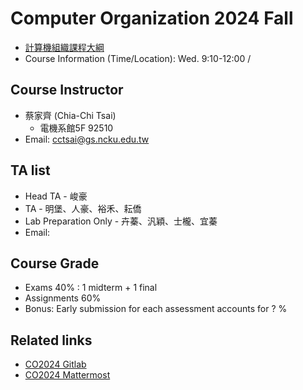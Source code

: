 # Computer Organization 2024 Fall

- [計算機組織課程大綱](https://class-qry.acad.ncku.edu.tw/syllabus/online_display.php?syear=0113&sem=1&co_no=E221700&class_code=2)<br>
- Course Information (Time/Location): Wed. 9:10-12:00 / 

## Course Instructor
- 蔡家齊 (Chia-Chi Tsai)<br>
    - 電機系館5F 92510
- Email: cctsai@gs.ncku.edu.tw

## TA list
- Head TA -  峻豪
- TA - 明堡、人豪、裕禾、耘僑
- Lab Preparation Only -  卉蓁、汎穎、士櫳、宜蓁
- Email:  

## Course Grade
- Exams 40% : 1 midterm + 1 final 
- Assignments 60% 
- Bonus: Early submission for each assessment accounts for ? %

## Related links
- [CO2024 Gitlab]()
- [CO2024 Mattermost]()
